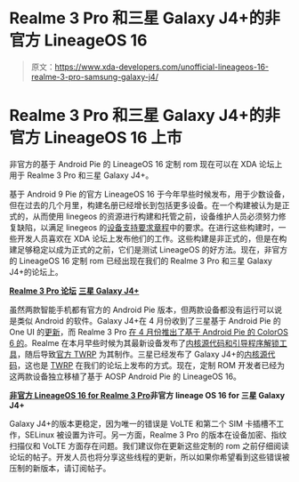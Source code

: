 # Realme 3 Pro 和三星 Galaxy J4+的非官方 LineageOS 16

> 原文：<https://www.xda-developers.com/unofficial-lineageos-16-realme-3-pro-samsung-galaxy-j4/>

# Realme 3 Pro 和三星 Galaxy J4+的非官方 LineageOS 16 上市

非官方的基于 Android Pie 的 LineageOS 16 定制 rom 现在可以在 XDA 论坛上用于 Realme 3 Pro 和三星 Galaxy J4+。

基于 Android 9 Pie 的官方 LineageOS 16 于今年早些时候发布，用于少数设备，但在过去的几个月里，构建名册已经增长到包括更多设备。在一个构建被认为是正式的，从而使用 linegeos 的资源进行构建和托管之前，设备维护人员必须努力修复缺陷，以满足 linegeos 的[设备支持要求章程](https://www.xda-developers.com/lineageos-device-support-requirements-charter/)中的要求。在进行这些构建时，一些开发人员喜欢在 XDA 论坛上发布他们的工作。这些构建是非正式的，但是在构建足够稳定以成为正式的之前，它们是测试 LineageOS 的好方法。现在，非官方的 LineageOS 16 定制 rom 已经出现在我们的 Realme 3 Pro 和三星 Galaxy J4+的论坛上。

[**Realme 3 Pro 论坛**](https://forum.xda-developers.com/realme-3-pro) **[三星 Galaxy J4+](https://forum.xda-developers.com/galaxy-j4+)**

虽然两款智能手机都有官方的 Android Pie 版本，但两款设备都没有运行可以说是类似 Android 的软件。Galaxy J4+在 4 月份收到了三星基于 Android Pie 的 One UI 的[更新](https://www.xda-developers.com/samsung-galaxy-j4-j4-j6-android-pie-one-ui/)，而 Realme 3 Pro [在 4 月份推出了基于 Android Pie 的 ColorOS 6 的](https://www.xda-developers.com/realme-3-pro-first-impressions-hands-on-review/)。Realme 在本月早些时候为其最新设备发布了[内核源代码和引导程序解锁工具](https://www.xda-developers.com/realme-3-pro-bootloader-unlock-kernel-sources/)，随后导致[官方 TWRP](https://www.xda-developers.com/realme-3-pro-oneplus-7-twrp/) 为其制作。三星已经发布了 Galaxy J4+的[内核源代码](http://opensource.samsung.com/reception/receptionSub.do?method=sub&sub=F&searchValue=J415)，这也是 [TWRP](https://forum.xda-developers.com/galaxy-j4+/development/recovery-twrp-3-2-3-1-galaxy-j4-j415f-t3876876) 在我们的论坛上发布的方式。现在，定制 ROM 开发者已经为这两款设备独立移植了基于 AOSP Android Pie 的 LineageOS 16。

**[非官方 LineageOS 16 for Realme 3 Pro](https://forum.xda-developers.com/realme-3-pro/development/rom-lineageos-16-0-t3942961)非官方 lineage OS 16 for 三星 Galaxy J4+**

Galaxy J4+的版本更稳定，因为唯一的错误是 VoLTE 和第二个 SIM 卡插槽不工作，SELinux 被设置为许可。另一方面，Realme 3 Pro 的版本在设备加密、指纹扫描仪和 VoLTE 方面存在问题。我们建议你在更新这些定制的 rom 之前仔细阅读论坛的帖子。开发人员也将分享这些线程的更新，所以如果你希望看到这些错误被压制的新版本，请订阅帖子。